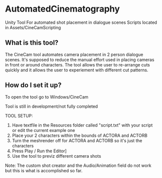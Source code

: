 # AutomatedCinematography
Unity Tool For automated shot placement in dialogue scenes
Scripts located in Assets/CineCamScripting

## What is this tool?
The CineCam tool automates camera placement in 2 person dialogue scenes. It's supposed to reduce the manual effort used in placing cameras in front or around characters. The tool allows the user to re-arrange cuts quickly and it allows the user to experiement with different cut patterns.


## How do I set it up?
To open the tool go to Windows/CineCam

Tool is still in development/not fully completed

TOOL SETUP:
1) Have textfile in the Resources folder called "script.txt" with your script or edit the current example one
2) Place your 2 characters within the bounds of ACTORA and ACTORB
3) Turn the meshrender off for ACTORA and ACTORB so it's just the characters
4) Press Play / Run the Editor]
5) Use the tool to previz different camera shots

Note: The custom shot creator and the Audio/Animation field do not work but this is what is accomplished so far.




